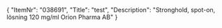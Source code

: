 {
  "ItemNr": "038691",
  "Title": "test",
  "Description": "Stronghold, spot-on, lösning 120 mg/ml Orion Pharma AB"
}
